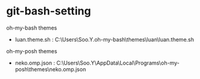 # git-bash-setting

oh-my-bash themes
- luan.theme.sh : C:\Users\Soo.Y\.oh-my-bash\themes\luan\luan.theme.sh

oh-my-posh themes
- neko.omp.json : C:\Users\Soo.Y\AppData\Local\Programs\oh-my-posh\themes\neko.omp.json
